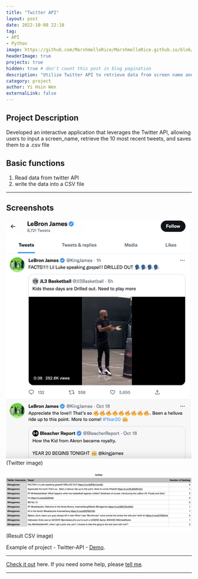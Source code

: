 ```yaml
---
title: "Twitter API"
layout: post
date: 2022-10-08 22:10
tag:
- API
- Python
image: https://github.com/MarshmelloRice/MarshmelloRice.github.io/blob/main/assets/images/twitter.png?raw=true
headerImage: true
projects: true
hidden: true # don't count this post in blog pagination
description: "Utilize Twitter API to retrieve data from screen name and store data into a csv file"
category: project
author: Yi Hsin Wen
externalLink: false
---
```


## Project Description
Developed an interactive application that leverages the Twitter API, allowing users to input a screen_name, retrieve the 10 most recent tweets, and saves them to a .csv file

## Basic functions
1. Read data from twitter API
2. write the data into a CSV file

---

## Screenshots
![Screenshot](https://github.com/MarshmelloRice/MarshmelloRice.github.io/blob/main/assets/images/twitter_kingjames.png?raw=true)
(Twitter image)

![Screenshot](https://github.com/MarshmelloRice/MarshmelloRice.github.io/blob/main/assets/images/twitter_result.png?raw=true)
(Result CSV image)

Example of project - Twitter-API - [Demo](https://github.com/MarshmelloRice/Twitter-API). 

---

[Check it out](https://marshmellorice.github.io) here.
If you need some help, please [tell me](https://github.com/MarshmelloRice/Twitter-API/issues).

---